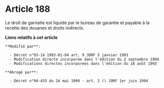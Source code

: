 # Article 188

Le droit de garnatie est liquidé par le bureau de garantie et payable à la recette des douanes et droits indirects.

**Liens relatifs à cet article**

	**Modifié par**:

	  - Décret n°93-14 1993-01-04 art. 9 JORF 5 janvier 1993
	  - Modification directe incorporée dans l'édition du 2 septembre 1994
	  - Modifications directes incorporées dans l'édition du 18 août 1993

	**Abrogé par**:

	  - Décret n°94-433 du 24 mai 1994 - art. 2 () JORF 1er juin 1994
